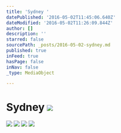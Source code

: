 ```yaml
---
title: 'Sydney '
datePublished: '2016-05-02T11:45:06.640Z'
dateModified: '2016-05-02T11:26:09.844Z'
author: []
description: ''
starred: false
sourcePath: _posts/2016-05-02-sydney.md
published: true
inFeed: true
hasPage: false
inNav: false
_type: MediaObject

---
```

# Sydney ![](https://the-grid-user-content.s3-us-west-2.amazonaws.com/a62e16a1-6e46-4d97-b060-612d47f6cf36.jpg)
![](https://the-grid-user-content.s3-us-west-2.amazonaws.com/498b06ad-3ddc-4456-b148-460e12ecdd77.jpg)
![](https://the-grid-user-content.s3-us-west-2.amazonaws.com/0494f784-6aa2-4473-af01-c2112eebdc51.jpg)
![](https://the-grid-user-content.s3-us-west-2.amazonaws.com/134bb796-ab64-4121-900a-eef867d1c341.jpg)
![](https://the-grid-user-content.s3-us-west-2.amazonaws.com/c01a3850-c9b7-45bc-bf1b-1e5fa267887e.jpg)